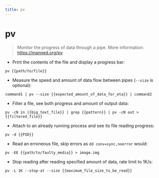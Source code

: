```yaml
---
title: pv
---
```

# pv

> Monitor the progress of data through a pipe.
> More information: <https://manned.org/pv>.

- Print the contents of the file and display a progress bar:

`pv {{path/to/file}}`

- Measure the speed and amount of data flow between pipes (`--size` is optional):

`command1 | pv --size {{expected_amount_of_data_for_eta}} | command2`

- Filter a file, see both progress and amount of output data:

`pv -cN in {{big_text_file}} | grep {{pattern}} | pv -cN out > {{filtered_file}}`

- Attach to an already running process and see its file reading progress:

`pv -d {{PID}}`

- Read an erroneous file, skip errors as `dd conv=sync,noerror` would:

`pv -EE {{path/to/faulty_media}} > image.img`

- Stop reading after reading specified amount of data, rate limit to 1K/s:

`pv -L 1K --stop-at --size {{maximum_file_size_to_be_read}}`
